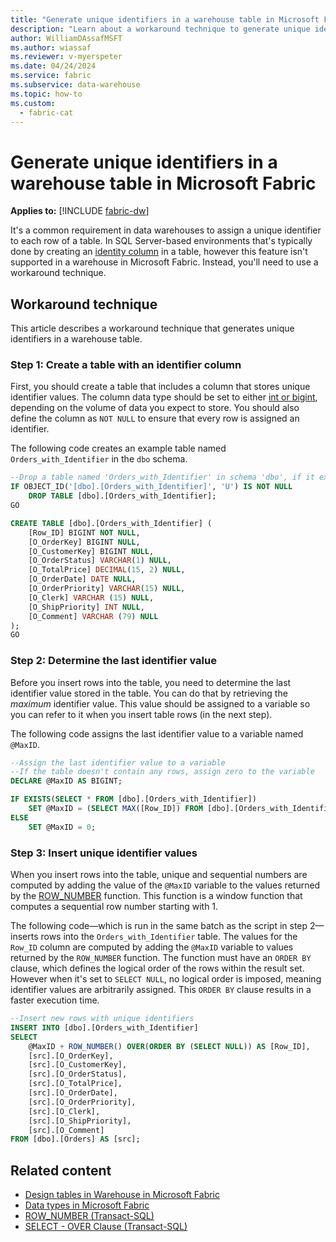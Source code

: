 ```yaml
---
title: "Generate unique identifiers in a warehouse table in Microsoft Fabric"
description: "Learn about a workaround technique to generate unique identifiers in a Microsoft Fabric warehouse table."
author: WilliamDAssafMSFT
ms.author: wiassaf
ms.reviewer: v-myerspeter
ms.date: 04/24/2024
ms.service: fabric
ms.subservice: data-warehouse
ms.topic: how-to
ms.custom:
  - fabric-cat
---
```


# Generate unique identifiers in a warehouse table in Microsoft Fabric

**Applies to:** [!INCLUDE [fabric-dw](includes/applies-to-version/fabric-dw.md)]

It's a common requirement in data warehouses to assign a unique identifier to each row of a table. In SQL Server-based environments that's typically done by creating an [identity column](/sql/t-sql/statements/create-table-transact-sql-identity-property?view=sql-server-ver16&preserve-view=true) in a table, however this feature isn't supported in a warehouse in Microsoft Fabric. Instead, you'll need to use a workaround technique.

## Workaround technique

This article describes a workaround technique that generates unique identifiers in a warehouse table.

### Step 1: Create a table with an identifier column

First, you should create a table that includes a column that stores unique identifier values. The column data type should be set to either [int or bigint](data-types.md#data-types-in-warehouse), depending on the volume of data you expect to store. You should also define the column as `NOT NULL` to ensure that every row is assigned an identifier.

The following code creates an example table named `Orders_with_Identifier` in the `dbo` schema.

```sql
--Drop a table named 'Orders_with_Identifier' in schema 'dbo', if it exists
IF OBJECT_ID('[dbo].[Orders_with_Identifier]', 'U') IS NOT NULL
    DROP TABLE [dbo].[Orders_with_Identifier];
GO

CREATE TABLE [dbo].[Orders_with_Identifier] (
    [Row_ID] BIGINT NOT NULL,
    [O_OrderKey] BIGINT NULL,
    [O_CustomerKey] BIGINT NULL,
    [O_OrderStatus] VARCHAR(1) NULL,
    [O_TotalPrice] DECIMAL(15, 2) NULL,
    [O_OrderDate] DATE NULL,
    [O_OrderPriority] VARCHAR(15) NULL,
    [O_Clerk] VARCHAR (15) NULL,
    [O_ShipPriority] INT NULL,
    [O_Comment] VARCHAR (79) NULL
);
GO
```

### Step 2: Determine the last identifier value

Before you insert rows into the table, you need to determine the last identifier value stored in the table. You can do that by retrieving the _maximum_ identifier value. This value should be assigned to a variable so you can refer to it when you insert table rows (in the next step).

The following code assigns the last identifier value to a variable named `@MaxID`.

```sql
--Assign the last identifier value to a variable
--If the table doesn't contain any rows, assign zero to the variable
DECLARE @MaxID AS BIGINT;

IF EXISTS(SELECT * FROM [dbo].[Orders_with_Identifier])
    SET @MaxID = (SELECT MAX([Row_ID]) FROM [dbo].[Orders_with_Identifier]);
ELSE
    SET @MaxID = 0;
```

### Step 3: Insert unique identifier values

When you insert rows into the table, unique and sequential numbers are computed by adding the value of the `@MaxID` variable to the values returned by the [ROW\_NUMBER](/sql/t-sql/functions/row-number-transact-sql?view=fabric6&preserve-view=true) function. This function is a window function that computes a sequential row number starting with 1.

The following code—which is run in the same batch as the script in step 2—inserts rows into the `Orders_with_Identifier` table. The values for the `Row_ID` column are computed by adding the `@MaxID` variable to values returned by the `ROW_NUMBER` function. The function must have an `ORDER BY` clause, which defines the logical order of the rows within the result set. However when it's set to `SELECT NULL`, no logical order is imposed, meaning identifier values are arbitrarily assigned. This `ORDER BY` clause results in a faster execution time.

```sql
--Insert new rows with unique identifiers
INSERT INTO [dbo].[Orders_with_Identifier]
SELECT
    @MaxID + ROW_NUMBER() OVER(ORDER BY (SELECT NULL)) AS [Row_ID],
    [src].[O_OrderKey],
    [src].[O_CustomerKey],
    [src].[O_OrderStatus],
    [src].[O_TotalPrice],
    [src].[O_OrderDate],
    [src].[O_OrderPriority],
    [src].[O_Clerk],
    [src].[O_ShipPriority],
    [src].[O_Comment]
FROM [dbo].[Orders] AS [src];
```

## Related content

- [Design tables in Warehouse in Microsoft Fabric](tables.md)
- [Data types in Microsoft Fabric](data-types.md)
- [ROW_NUMBER (Transact-SQL)](/sql/t-sql/functions/row-number-transact-sql?view=fabric&preserve-view=true)
- [SELECT - OVER Clause (Transact-SQL)](/sql/t-sql/queries/select-over-clause-transact-sql?view=fabric&preserve-view=true)
